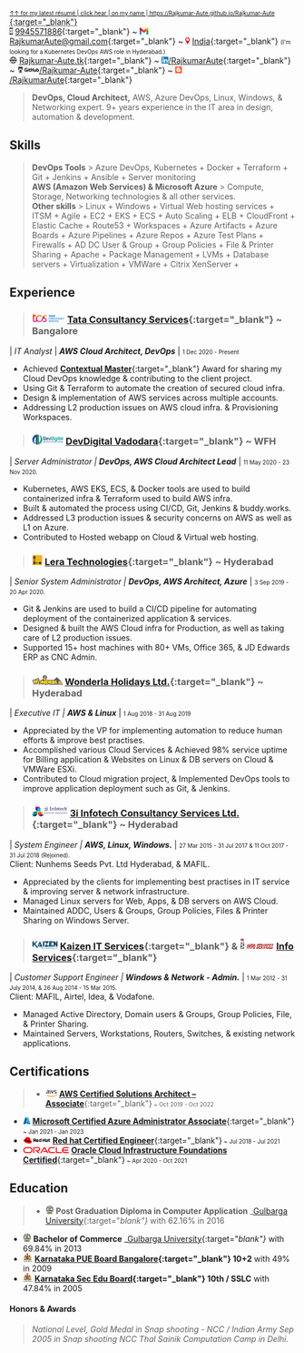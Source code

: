 <abbr title="click here for the most recent résumé. For more details on the specific area, click on the below hyperlinks.">[<font size="1">&uarr;&uarr; for my latest résumé | click hear | on my name | https://Rajkumar-Aute.github.io/Rajkumar-Aute </font>](https://Rajkumar-Aute.github.io/Rajkumar-Aute/){:target="_blank"}</abbr>
\
<img width="" height="12" src="./image/call.png"> [9945571886](https://wa.me/+919945571886){:target="_blank"} ~
<img width="" height="12" src="./image/gmail.png"> [RajkumarAute@gmail.com](mailto:RajkumarAute@gmail.com){:target="_blank"} ~
<img width="" height="12" src="./image/location.jpg"> [India](https://en.wikipedia.org/wiki/India){:target="_blank"} <font size="0">(I'm looking for a Kubernetes DevOps AWS role in Hyderabad.)</font>
\
<img width="" height="12" src="./image/www.png"> [Rajkumar-Aute.tk](http://rajkumar-aute.tk){:target="_blank"} ~
<img width="" height="12" src="./image/linkedin.png">[/RajkumarAute](https://www.linkedin.com/in/RajkumarAute/){:target="_blank"} ~
<img width="" height="12" src="./image/github.png">[/Rajkumar-Aute](https://github.com/Rajkumar-Aute){:target="_blank"} ~
<img width="" height="12" src="./image/blog.png">[/RajkumarAute](https://rajkumaraute.blogspot.com/){:target="_blank"}


> **DevOps, Cloud Architect,** AWS, Azure DevOps, Linux, Windows, & Networking expert. 9+ years experience in the IT area in design, automation & development. 


## Skills
> **DevOps Tools** > Azure DevOps, Kubernetes + Docker + Terraform + Git + Jenkins + Ansible + Server monitoring \
 **AWS (Amazon Web Services) & Microsoft Azure** > Compute, Storage, Networking technologies & all other services. \
 **Other skills** > Linux + Windows + Virtual Web hosting services + ITSM + Agile + EC2 + EKS + ECS + Auto Scaling + ELB + CloudFront + Elastic Cache + Route53 + Workspaces + Azure Artifacts + Azure Boards + Azure Pipelines + Azure Repos + Azure Test Plans + Firewalls + AD DC User & Group + Group Policies + File & Printer Sharing + Apache + Package Management + LVMs + Database servers + Virtualization + VMWare + Citrix XenServer +


## Experience
> ### <img width="" height="18" src="./image/tcs.png"> [Tata Consultancy Services](http://www.tcs.com){:target="_blank"} ~ Bangalore
| _IT Analyst_ | _**AWS Cloud Architect, DevOps**_ | <font size="1">1 Dec 2020 - Present</font>
* Achieved [__Contextual Master__](https://www.tcs.com/tcs-way/contextual-knowledge-mastery-tcs-client-growth){:target="_blank"} Award for sharing my Cloud DevOps knowledge & contributing to the client project.
* Using Git & Terraform to automate the creation of secured cloud infra.
* Design & implementation of AWS services across multiple accounts.
* Addressing L2 production issues on AWS cloud infra. & Provisioning Workspaces.

> ### <img width="" height="18" src="./image/devdigital.jpg"> [DevDigital Vadodara](http://www.devdigital.com){:target="_blank"} ~ WFH
| _Server Administrator | **DevOps, AWS Cloud Architect Lead**_ | <font size="1">11 May 2020 - 23 Nov 2020.</font>
* Kubernetes, AWS EKS, ECS, & Docker tools are used to build containerized infra & Terraform used to build AWS infra.
* Built & automated the process using CI/CD, Git, Jenkins & buddy.works.
* Addressed L3 production issues & security concerns on AWS as well as L1 on Azure. 
* Contributed to Hosted webapp on Cloud & Virtual web hosting.

> ### <img width="" height="18" src="./image/lera.png"> [Lera Technologies](http://www.lera.us){:target="_blank"} ~ Hyderabad
| _Senior System Administrator | **DevOps, AWS Architect, Azure**_ | <font size="1">3 Sep 2019 - 20 Apr 2020.</font>
* Git & Jenkins are used to build a CI/CD pipeline for automating deployment of the containerized application & services.
* Designed & built the AWS Cloud infra for Production, as well as taking care of L2 production issues.
* Supported 15+ host machines with 80+ VMs, Office 365, & JD Edwards ERP as CNC Admin.

> ### <img width="" height="18" src="./image/wla.png"> [Wonderla Holidays Ltd.](http://www.wonderla.com){:target="_blank"} ~ Hyderabad 
| _Executive IT | **AWS & Linux**_ | <font size="1">1 Aug 2018 - 31 Aug 2019</font>
* Appreciated by the VP for implementing automation to reduce human efforts & improve best practises.
* Accomplished various Cloud Services & Achieved 98% service uptime for Billing application & Websites on Linux & DB servers on Cloud & VMWare ESXi.
* Contributed to Cloud migration project, & Implemented DevOps tools to improve application deployment such as Git, & Jenkins.

> ### <img width="" height="18" src="./image/3i.png"> [3i Infotech Consultancy Services Ltd.](http://www.3i-infotech.com){:target="_blank"} ~ Hyderabad
| _System Engineer | **AWS, Linux, Windows.**_ | <font size="1">27 Mar 2015 - 31 Jul 2017 & 11 Oct 2017 - 31 Jul 2018 (Rejoined).</font>
\
Client: Nunhems Seeds Pvt. Ltd Hyderabad, & MAFIL.
* Appreciated by the clients for implementing best practises in IT service & improving server & network infrastructure.
* Managed Linux servers for Web, Apps, & DB servers on AWS Cloud. 
* Maintained ADDC, Users & Groups, Group Policies, Files & Printer Sharing on Windows Server. 

> ### <img width="" height="15" src="./image/kaizen.png"> [Kaizen IT Services](https://www.linkedin.com/company/kaizen-it-services-pvt.-ltd./){:target="_blank"} & <img width="" height="20" src="./image/infoservice.jpg"> [Info Services](http://ibmesp.com){:target="_blank"}
| _Customer Support Engineer | **Windows & Network - Admin.**_ | <font size="1">1 Mar 2012 - 31 July 2014, & 26 Aug 2014 - 15 Mar 2015.</font> <font size="1"> </font>
\
Client: MAFIL, Airtel, Idea, & Vodafone.
* Managed Active Directory, Domain users & Groups, Group Policies, File, & Printer Sharing. 
* Maintained Servers, Workstations, Routers, Switches, & existing network applications.


## Certifications
> * <img width="" height="12" src="./image/aws.png"> [**AWS Certified Solutions Architect – Associate**](https://www.credly.com/badges/950ba75b-a8e7-4439-836f-d376c0427560?source=linked_in_profile){:target="_blank"}<font size="1"> ~ Oct 2019 - Oct 2022</font>
* <img width="" height="12" src="./image/azure.jpg"> [**Microsoft Certified Azure Administrator Associate**](https://www.credly.com/badges/0ca6c8a7-e631-4a79-8270-bc94404d1705?source=linked_in_profile){:target="_blank"}<font size="1"> ~ Jan 2021 - Jan 2023</font>
* <img width="" height="12" src="./image/redhat.png"> [**Red hat Certified Engineer**](https://rhtapps.redhat.com/verify?certId=180-084-022){:target="_blank"}<font size="1"> ~ Jul 2018 - Jul 2021</font>
* <img width="" height="11" src="./image/oracle.png"> [**Oracle Cloud Infrastructure Foundations Certified**](https://www.credly.com/badges/93d0e186-5352-44bb-9d57-8400d5dd14aa?source=linked_in_profile){:target="_blank"}<font size="1"> ~ Apr 2020 - Oct 2021</font>


## Education
> * <img width="" height="15" src="./image/gug.jpg"> **Post Graduation Diploma in Computer Application** _[Gulbarga University](https://www.gug.ac.in/){:target="_blank"}_ with 62.16% in 2016
* <img width="" height="15" src="./image/gug.jpg"> **Bachelor of Commerce** _[Gulbarga University](https://www.gug.ac.in/){:target="_blank"}_ with 69.84% in 2013
* <img width="" height="15" src="./image/kar.png"> **[Karnataka PUE Board Bangalore](http://pue.kar.nic.in/){:target="_blank"} 10+2** with 49% in 2009
* <img width="" height="15" src="./image/kar.png"> **[Karnataka Sec Edu Board](https://sslc.karnataka.gov.in/){:target="_blank"} 10th / SSLC** with 47.84% in 2005


#### Honors & Awards
> _National Level, Gold Medal in Snap shooting - NCC / Indian Army Sep 2005 in Snap shooting NCC Thal Sainik Computation Camp in Delhi._